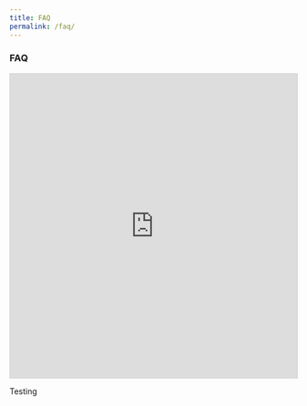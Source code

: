 ```yaml
---
title: FAQ
permalink: /faq/
---
```


### **FAQ**

<iframe class="airtable-embed" src="https://airtable.com/embed/shrH6SFfBFPL3zkgj?backgroundColor=orange&viewControls=on" frameborder="0" onmousewheel="" width="100%" height="533" style="background: transparent; border: 1px solid #ccc;"></iframe>

Testing
